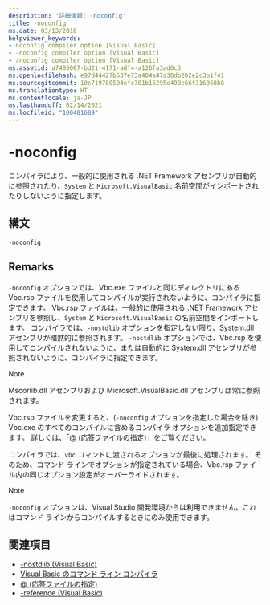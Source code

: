 ```yaml
---
description: '詳細情報: -noconfig'
title: -noconfig
ms.date: 03/13/2018
helpviewer_keywords:
- noconfig compiler option [Visual Basic]
- -noconfig compiler option [Visual Basic]
- /noconfig compiler option [Visual Basic]
ms.assetid: a7405067-bd21-4171-adf4-a126fa3ad6c3
ms.openlocfilehash: e97d44427b537e73a404a47d30db202e2c3b1f41
ms.sourcegitcommit: 10e719780594efc781b15295e499c66f316068b8
ms.translationtype: HT
ms.contentlocale: ja-JP
ms.lasthandoff: 02/14/2021
ms.locfileid: "100481689"
---
```

# <a name="-noconfig"></a>-noconfig

コンパイラにより、一般的に使用される .NET Framework アセンブリが自動的に参照されたり、`System` と `Microsoft.VisualBasic` 名前空間がインポートされたりしないように指定します。  
  
## <a name="syntax"></a>構文  
  
```console  
-noconfig  
```  
  
## <a name="remarks"></a>Remarks  

 `-noconfig` オプションでは、Vbc.exe ファイルと同じディレクトリにある Vbc.rsp ファイルを使用してコンパイルが実行されないように、コンパイラに指定できます。 Vbc.rsp ファイルは、一般的に使用される .NET Framework アセンブリを参照し、`System` と `Microsoft.VisualBasic` の名前空間をインポートします。 コンパイラでは、`-nostdlib` オプションを指定しない限り、System.dll アセンブリが暗黙的に参照されます。 `-nostdlib` オプションでは、Vbc.rsp を使用してコンパイルされないように、または自動的に System.dll アセンブリが参照されないように、コンパイラに指定できます。  
  
> [!NOTE]
> Mscorlib.dll アセンブリおよび Microsoft.VisualBasic.dll アセンブリは常に参照されます。  
  
 Vbc.rsp ファイルを変更すると、(`-noconfig` オプションを指定した場合を除き) Vbc.exe のすべてのコンパイルに含めるコンパイラ オプションを追加指定できます。 詳しくは、「[@ (応答ファイルの指定)](specify-response-file.md)」をご覧ください。  
  
 コンパイラでは、`vbc` コマンドに渡されるオプションが最後に処理されます。 そのため、コマンド ラインでオプションが指定されている場合、Vbc.rsp ファイル内の同じオプション設定がオーバーライドされます。  
  
> [!NOTE]
> `-noconfig` オプションは、Visual Studio 開発環境からは利用できません。これはコマンド ラインからコンパイルするときにのみ使用できます。  
  
## <a name="see-also"></a>関連項目

- [-nostdlib (Visual Basic)](nostdlib.md)
- [Visual Basic のコマンド ライン コンパイラ](index.md)
- [@ (応答ファイルの指定)](specify-response-file.md)
- [-reference (Visual Basic)](reference.md)
